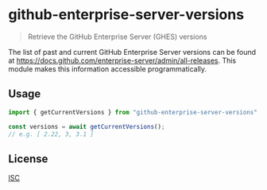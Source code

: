 # github-enterprise-server-versions

> Retrieve the GitHub Enterprise Server (GHES) versions

The list of past and current GitHub Enterprise Server versions can be found at https://docs.github.com/enterprise-server/admin/all-releases. This module makes this information accessible programmatically.

## Usage

```js
import { getCurrentVersions } from "github-enterprise-server-versions";

const versions = await getCurrentVersions();
// e.g. [ 2.22, 3, 3.1 ]
```

## License

[ISC](LICENSE)
